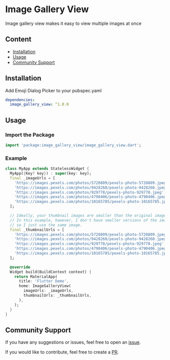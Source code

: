 # Image Gallery View
Image gallery view makes it easy to view multiple images at once

## Content

- [Installation](#installation)
- [Usage](#usage)
- [Community Support](#community-support)

## Installation
Add Emoji Dialog Picker to your pubspec.yaml
```yaml
dependencies:
  image_gallery_view: ^1.0.0
```

## Usage

### Import the Package
```dart
import 'package:image_gallery_view/image_gallery_view.dart';
```

### Example
```dart
class MyApp extends StatelessWidget {
  MyApp({Key? key}) : super(key: key);
  final _imageUrls = [
    'https://images.pexels.com/photos/5720809/pexels-photo-5720809.jpeg',
    'https://images.pexels.com/photos/9428260/pexels-photo-9428260.jpeg',
    'https://images.pexels.com/photos/929778/pexels-photo-929778.jpeg',
    'https://images.pexels.com/photos/4790406/pexels-photo-4790406.jpeg',
    'https://images.pexels.com/photos/10165785/pexels-photo-10165785.jpeg',
  ];

  // Ideally, your thumbnail images are smaller than the original images.
  // In this example, however, I don't have smaller versions of the images,
  // so I just use the same image.
  final _thumbnailUrls = [
    'https://images.pexels.com/photos/5720809/pexels-photo-5720809.jpeg',
    'https://images.pexels.com/photos/9428260/pexels-photo-9428260.jpeg',
    'https://images.pexels.com/photos/929778/pexels-photo-929778.jpeg',
    'https://images.pexels.com/photos/4790406/pexels-photo-4790406.jpeg',
    'https://images.pexels.com/photos/10165785/pexels-photo-10165785.jpeg',
  ];

  @override
  Widget build(BuildContext context) {
    return MaterialApp(
      title: 'Flutter Demo',
      home: ImageGalleryView(
        imageUrls: _imageUrls,
        thumbnailUrls: _thumbnailUrls,
      ),
    );
  }
}

```

## Community Support

If you have any suggestions or issues, feel free to open an [issue](https://github.com/sortedstorage/image_gallery_view/issues).

If you would like to contribute, feel free to create a [PR](https://github.com/sortedstorage/image_gallery_view/pulls).